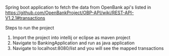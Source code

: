 Spring boot application to fetch the data from OpenBank  api's listed in
https://github.com/OpenBankProject/OBP-API/wiki/REST-API-V1.2.1#transactions


Steps to run the project

1. Import the project into intellij or eclipse as maven project
2. Navigate to BankingApplication and run as java application
3. Navigate to localhost:8080/list and you will see the mapped transactions

